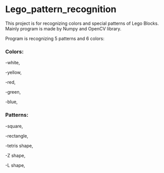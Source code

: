 # Lego_pattern_recognition
This project is for recognizing colors and special patterns of Lego Blocks. Mainly program is made by Numpy and OpenCV library.

Program is recognizing 5 patterns and 6 colors:
### Colors:

-white,

-yellow,

-red,

-green,

-blue,


### Patterns:

-square,

-rectangle,

-tetris shape,

-Z shape,

-L shape,
